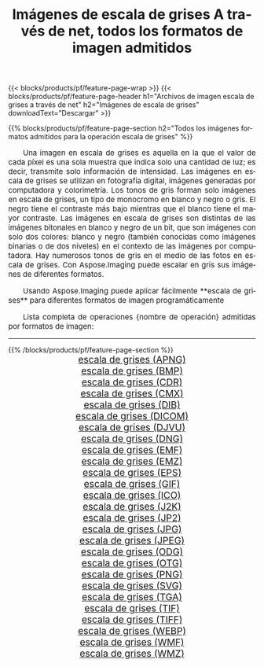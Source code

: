 ﻿---
title: Imágenes de escala de grises A través de net, todos los formatos de imagen admitidos 
weight: 3920
url: /es/net/grayscale/ 
lang: es
langdirlevel: 2
locales: zh-hans,ja,it,ru,de,es,fr,nl,id,lt,pl,pt,vi,tr,ko,zh-hant,ar,hi,th,sv,cs,uk,he
description: Usando Aspose.Imaging puede fácilmente escala de grises imágenes a través de net
---

{{< blocks/products/pf/feature-page-wrap >}}
{{< blocks/products/pf/feature-page-header h1="Archivos de imagen escala de grises a través de net" h2="Imágenes de escala de grises" downloadText="Descargar" >}}


{{% blocks/products/pf/feature-page-section  h2="Todos los imágenes formatos admitidos para la operación escala de grises" %}}
<p align="justify" style="text-indent:2em;font-size:15px;">
Una imagen en escala de grises es aquella en la que el valor de cada píxel es una sola muestra que indica solo una cantidad de luz; es decir, transmite solo información de intensidad. Las imágenes en escala de grises se utilizan en fotografía digital, imágenes generadas por computadora y colorimetría. Los tonos de gris forman solo imágenes en escala de grises, un tipo de monocromo en blanco y negro o gris. El negro tiene el contraste más bajo mientras que el blanco tiene el mayor contraste. Las imágenes en escala de grises son distintas de las imágenes bitonales en blanco y negro de un bit, que son imágenes con solo dos colores: blanco y negro (también conocidas como imágenes binarias o de dos niveles) en el contexto de las imágenes por computadora. Hay numerosos tonos de gris en el medio de las fotos en escala de grises. Con Aspose.Imaging puede escalar en gris sus imágenes de diferentes formatos.
</p>
<p align="justify" style="text-indent:2em;font-size:15px;">
Usando Aspose.Imaging puede aplicar fácilmente **escala de grises** para diferentes formatos de imagen programáticamente
</p>
<p align="justify" style="text-indent:2em;font-size:15px;">
Lista completa de operaciones {nombre de operación} admitidas por formatos de imagen:
</p>
<hr/>
{{% /blocks/products/pf/feature-page-section %}}
<div class="container-fluid productfamilypage bg-gray">
    <div class="convertypes bg-gray agp-content section">
        <div class="container">
		<div class="row other-converters" style="gap: 10px;font-size: 19px;text-align:center;">
		    <div class='col-md-2 other-converter remove-lp remove-rp'><a href="/imaging/es/net/grayscale/apng/" style="padding:15px;">escala de grises (APNG)</a></div><div class='col-md-2 other-converter remove-lp remove-rp'><a href="/imaging/es/net/grayscale/bmp/" style="padding:15px;">escala de grises (BMP)</a></div><div class='col-md-2 other-converter remove-lp remove-rp'><a href="/imaging/es/net/grayscale/cdr/" style="padding:15px;">escala de grises (CDR)</a></div><div class='col-md-2 other-converter remove-lp remove-rp'><a href="/imaging/es/net/grayscale/cmx/" style="padding:15px;">escala de grises (CMX)</a></div><div class='col-md-2 other-converter remove-lp remove-rp'><a href="/imaging/es/net/grayscale/dib/" style="padding:15px;">escala de grises (DIB)</a></div><div class='col-md-2 other-converter remove-lp remove-rp'><a href="/imaging/es/net/grayscale/dicom/" style="padding:15px;">escala de grises (DICOM)</a></div><div class='col-md-2 other-converter remove-lp remove-rp'><a href="/imaging/es/net/grayscale/djvu/" style="padding:15px;">escala de grises (DJVU)</a></div><div class='col-md-2 other-converter remove-lp remove-rp'><a href="/imaging/es/net/grayscale/dng/" style="padding:15px;">escala de grises (DNG)</a></div><div class='col-md-2 other-converter remove-lp remove-rp'><a href="/imaging/es/net/grayscale/emf/" style="padding:15px;">escala de grises (EMF)</a></div><div class='col-md-2 other-converter remove-lp remove-rp'><a href="/imaging/es/net/grayscale/emz/" style="padding:15px;">escala de grises (EMZ)</a></div><div class='col-md-2 other-converter remove-lp remove-rp'><a href="/imaging/es/net/grayscale/eps/" style="padding:15px;">escala de grises (EPS)</a></div><div class='col-md-2 other-converter remove-lp remove-rp'><a href="/imaging/es/net/grayscale/gif/" style="padding:15px;">escala de grises (GIF)</a></div><div class='col-md-2 other-converter remove-lp remove-rp'><a href="/imaging/es/net/grayscale/ico/" style="padding:15px;">escala de grises (ICO)</a></div><div class='col-md-2 other-converter remove-lp remove-rp'><a href="/imaging/es/net/grayscale/j2k/" style="padding:15px;">escala de grises (J2K)</a></div><div class='col-md-2 other-converter remove-lp remove-rp'><a href="/imaging/es/net/grayscale/jp2/" style="padding:15px;">escala de grises (JP2)</a></div><div class='col-md-2 other-converter remove-lp remove-rp'><a href="/imaging/es/net/grayscale/jpg/" style="padding:15px;">escala de grises (JPG)</a></div><div class='col-md-2 other-converter remove-lp remove-rp'><a href="/imaging/es/net/grayscale/jpeg/" style="padding:15px;">escala de grises (JPEG)</a></div><div class='col-md-2 other-converter remove-lp remove-rp'><a href="/imaging/es/net/grayscale/odg/" style="padding:15px;">escala de grises (ODG)</a></div><div class='col-md-2 other-converter remove-lp remove-rp'><a href="/imaging/es/net/grayscale/otg/" style="padding:15px;">escala de grises (OTG)</a></div><div class='col-md-2 other-converter remove-lp remove-rp'><a href="/imaging/es/net/grayscale/png/" style="padding:15px;">escala de grises (PNG)</a></div><div class='col-md-2 other-converter remove-lp remove-rp'><a href="/imaging/es/net/grayscale/svg/" style="padding:15px;">escala de grises (SVG)</a></div><div class='col-md-2 other-converter remove-lp remove-rp'><a href="/imaging/es/net/grayscale/tga/" style="padding:15px;">escala de grises (TGA)</a></div><div class='col-md-2 other-converter remove-lp remove-rp'><a href="/imaging/es/net/grayscale/tif/" style="padding:15px;">escala de grises (TIF)</a></div><div class='col-md-2 other-converter remove-lp remove-rp'><a href="/imaging/es/net/grayscale/tiff/" style="padding:15px;">escala de grises (TIFF)</a></div><div class='col-md-2 other-converter remove-lp remove-rp'><a href="/imaging/es/net/grayscale/webp/" style="padding:15px;">escala de grises (WEBP)</a></div><div class='col-md-2 other-converter remove-lp remove-rp'><a href="/imaging/es/net/grayscale/wmf/" style="padding:15px;">escala de grises (WMF)</a></div><div class='col-md-2 other-converter remove-lp remove-rp'><a href="/imaging/es/net/grayscale/wmz/" style="padding:15px;">escala de grises (WMZ)</a></div>
                </div>
        </div>
    </div>
</div>
<br/>
